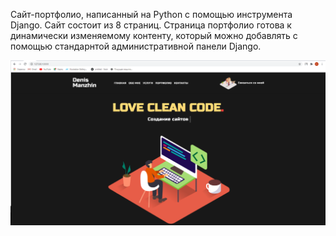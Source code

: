 Сайт-портфолио, написанный на Python с помощью инструмента Django. 
Сайт состоит из 8 страниц. Страница портфолио готова к динамически изменяемому контенту, который можно добавлять с помощью стандарнтой административной панели Django.


![alt text](https://raw.githubusercontent.com/b1td/portfolio/master/portf.png)
